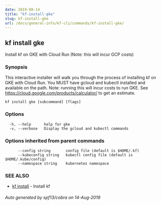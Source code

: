 ```yaml
---
date: 2019-08-14
title: "kf-install-gke"
slug: kf-install-gke
url: /docs/general-info/kf-cli/commands/kf-install-gke/
---
```

## kf install gke

Install kf on GKE with Cloud Run (Note: this will incur GCP costs)

### Synopsis


This interactive installer will walk you through the process of installing kf
on GKE with Cloud Run. You MUST have gcloud and kubectl installed and
available on the path. Note: running this will incur costs to run GKE. See
https://cloud.google.com/products/calculator/ to get an estimate.

```
kf install gke [subcommand] [flags]
```

### Options

```
  -h, --help      help for gke
  -v, --verbose   Display the gcloud and kubectl commands
```

### Options inherited from parent commands

```
      --config string       config file (default is $HOME/.kf)
      --kubeconfig string   kubectl config file (default is $HOME/.kube/config)
      --namespace string    kubernetes namespace
```

### SEE ALSO

* [kf install](/docs/general-info/kf-cli/commands/kf-install/)	 - Install kf

###### Auto generated by spf13/cobra on 14-Aug-2019
